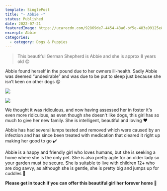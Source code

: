 ```yaml
---
template: SinglePost
title: "- Abbie -"
status: Published
date: 2022-07-21
featuredImage: https://ucarecdn.com/92869de7-4454-48a6-bf5e-483a99125e8d/-/crop/1170x1358/0,0/-/preview/
excerpt: Abbie
categories:
  - category: Dogs & Puppies
---
```

> This beautiful German Shepherd is Abbie and she is approx 8 years old 😍


Abbie found herself in the pound due to her owners ill-health. Sadly Abbie was deemed “undesirable” and was due to be put to sleep just because she isn’t keen on other dogs 😡




![](https://ucarecdn.com/d69430a6-7313-4eea-8dc5-2cde2b77d066/)

![](https://ucarecdn.com/efc91573-107b-4d86-8748-7a6002994a1e/)

We thought it was ridiculous, and now having assessed her in foster it's even more ridiculous, as even though she doesn't like dogs, this girl has so much to give her new family. She is intelligent, beautiful and loving ❤️


Abbie has had several lumps tested and removed which were caused by an infection and has since been treated with medication that cleared it right up making her good to go ✔️


Abbie is a happy and friendly girl who loves humans, but she is seeking a home where she is the only pet. She is also pretty agile for an older lady so your garden must be secure. She is suitable to live with children 12+ who are dog savvy, as although she is gentle, she is pretty big and jumps up for cuddles 🤗

**Please get in touch if you can offer this beautiful girl her forever home 🏡**